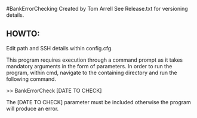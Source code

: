 #BankErrorChecking
Created by Tom Arrell
See Release.txt for versioning details.

## HOWTO:

Edit path and SSH details within config.cfg.

This program requires execution through a command prompt as it takes mandatory arguments in the form of parameters. 
In order to run the program, within cmd, navigate to the containing directory and run the following command.

\>> BankErrorCheck [DATE TO CHECK]

The [DATE TO CHECK] parameter must be included otherwise the program will produce an error.

